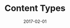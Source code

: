 ---
title: Content Types
linktitle:
description:
date: 2017-02-01
publishdate: 2017-02-01
lastmod: 2017-02-01
tags: []
categories: []
weight:
draft: false
slug:
aliases: []
notes:
---